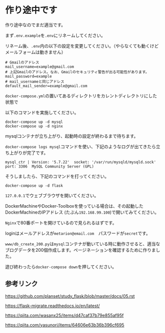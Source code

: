 # 作り途中です

作り途中なのでまだ適当です。

まず`.env.example`を`.env`にリネームしてください。

リネーム後、`.env`内の以下の設定を変更してください。（やらなくても動くけどメールフォームは動きません）

```
# Gmailのアドレス
mail_username=example@gmail.com 
# 上記Gmailのアドレス。なお、Gmailのセキュリティ警告が出る可能性があります。
mail_password=example
# mail_usernameと同じアドレス
default_mail_sender=example@gmail.com
```

`docker-compose.yml`の置いてあるディレクトリをカレントディレクトリにした状態で

以下のコマンドを実施してください。


```
docker-compose up -d mysql
docker-compose up -d nginx
```

mysqlコンテナが立ち上がり、起動時の設定が終わるまで待ちます。

`docker-compose logs mysql`コマンドを使い、下記のようなログが出てきたら立ち上がりが完了です。

```
mysql_ctr | Version: '5.7.22'  socket: '/var/run/mysqld/mysqld.sock'  port: 3306  MySQL Community Server (GPL)
```

そうしましたら、下記のコマンドを打ってください。

```
docker-compose up -d flask
```

`127.0.0.1`でウェブブラウザを開いてください。

DockerMachineやDocker-Toolboxを使っている場合は、その起動したDockerMachineのIPアドレス
(たぶん`192.168.99.100`)で開いてみてください。

`Nginx`で80番ポートを開けているので見られるはずです。

loginはメールアドレスが`metarion@email.com`　パスワードが`secret`です。

`www/db_create_200.py`は`mysql`コンテナが動いている時に動作させると、適当なブログデータを200個作成します。ページネーションを確認するために作りました。

遊び終わったら`docker-compose down`を押してください。

## 参考リンク
https://github.com/planset/study_flask/blob/master/docs/05.rst

https://flask-migrate.readthedocs.io/en/latest/

https://qiita.com/wasanx25/items/d47caf37b79e855af95f

https://qiita.com/yasunori/items/64606e63b36b396cf695

